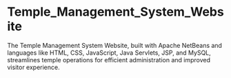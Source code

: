 # Temple_Management_System_Website
The Temple Management System Website, built with Apache NetBeans and languages like HTML, CSS, JavaScript, Java Servlets, JSP, and MySQL, streamlines temple operations for efficient administration and improved visitor experience.
